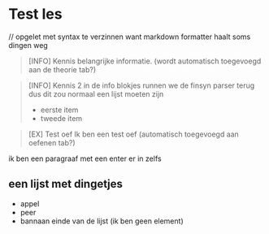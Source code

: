 # Test les

// opgelet met syntax te verzinnen want markdown formatter haalt soms dingen weg

> [INFO] Kennis
> belangrijke informatie. (wordt automatisch toegevoegd aan de theorie tab?)

> [INFO] Kennis 2
> in de info blokjes runnen we de finsyn parser terug dus dit zou normaal een lijst moeten zijn
>
> - eerste item
> - tweede item

> [EX] Test oef
> Ik ben een test oef (automatisch toegevoegd aan oefenen tab?)

ik ben een paragraaf
met een enter er in zelfs

## een lijst met dingetjes

- appel
- peer
- bannaan
  einde van de lijst (ik ben geen element)
